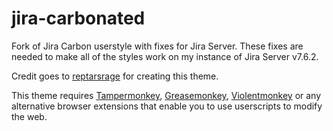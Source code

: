 # jira-carbonated
Fork of Jira Carbon userstyle with fixes for Jira Server. These fixes are needed to make all of the styles work on my instance of Jira Server v7.6.2.

Credit goes to <a href="https://userstyles.org/styles/154743" alt="repartsrage Usertyles page">reptarsrage</a> for creating this theme.


This theme requires <a href="https://tampermonkey.net/" target="_blank">Tampermonkey</a>, <a href="http://www.greasespot.net/" target="_blank">Greasemonkey</a>, <a href="https://violentmonkey.github.io/" target="_blank">Violentmonkey</a> or any alternative browser extensions that enable you to use userscripts to modify the web. 